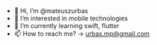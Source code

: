 - 👋 Hi, I’m @mateuszurbas
- 👀 I’m interested in mobile technologies
- 🌱 I’m currently learning swift, flutter
- 📫 How to reach me? -> urbas.mp@gmail.com

<!---
mateuszurbas/mateuszurbas is a ✨ special ✨ repository because its `README.md` (this file) appears on your GitHub profile.
You can click the Preview link to take a look at your changes.
--->
